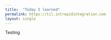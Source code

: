 ```yaml
---
title:  "Today I learned"
permalink: https://til.intrepidintegration.com
layout: single
---
```

Testing